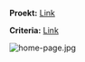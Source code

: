 **Proekt:**
[Link](https://www.figma.com/file/NyIz5Se1dH3KkFRoKUe5X4/ithillel-15-12-2022?node-id=0%3A1&t=9ToLRpZHfKxC8zO4-1)

**Сriteria:**
[Link](https://docs.google.com/document/d/1UK3bKlfTO5rqui0UOUYwGNIlzEfdrrWI2uHaPHRIMeE/edit?usp=sharing)

![home-page.jpg](./app/img/home-page.jpg)